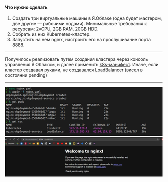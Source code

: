 #### Что нужно сделать
1. Создать три виртуальные машины в Я.Облаке (одна будет мастером, две другие — рабочими нодами). Минимальные требования к ресурсам: 2vCPU, 2GB RAM, 20GB HDD.
2. Собрать из них Kubernetes-кластер.
3. Запустить на нем nginx, настроить его на прослушивание порта 8888.
---
Получилось реализовать путем создания кластера через консоль управления Я.Облаком, и далее применить [k8s-манифест](../PW7/nginx.yaml).
Иначе, если кластер создавал руками, не создавался LoadBalancer (висел в состоянии pending)

---

![](../PW7/k8s-nginx-1.jpg)
![](../PW7/k8s-nginx-2.jpg)

